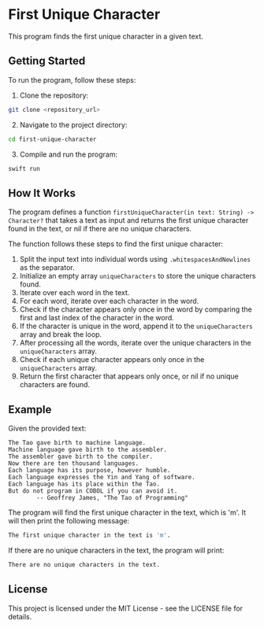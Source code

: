 # First Unique Character

This program finds the first unique character in a given text.

## Getting Started

To run the program, follow these steps:

1. Clone the repository:
```zsh
git clone <repository_url>
```
2. Navigate to the project directory:
```zsh
cd first-unique-character
```
3. Compile and run the program:
```zsh
swift run
```

## How It Works

The program defines a function `firstUniqueCharacter(in text: String) -> Character?` that takes a text as input and returns the first unique character found in the text, or nil if there are no unique characters.

The function follows these steps to find the first unique character:

1. Split the input text into individual words using `.whitespacesAndNewlines` as the separator.
2. Initialize an empty array `uniqueCharacters` to store the unique characters found.
3. Iterate over each word in the text.
4. For each word, iterate over each character in the word.
5. Check if the character appears only once in the word by comparing the first and last index of the character in the word.
6. If the character is unique in the word, append it to the `uniqueCharacters` array and break the loop.
7. After processing all the words, iterate over the unique characters in the `uniqueCharacters` array.
8. Check if each unique character appears only once in the `uniqueCharacters` array.
9. Return the first character that appears only once, or nil if no unique characters are found.

## Example

Given the provided text:

```
The Tao gave birth to machine language.
Machine language gave birth to the assembler.
The assembler gave birth to the compiler.
Now there are ten thousand languages.
Each language has its purpose, however humble.
Each language expresses the Yin and Yang of software.
Each language has its place within the Tao.
But do not program in COBOL if you can avoid it.
        -- Geoffrey James, "The Tao of Programming"
```

The program will find the first unique character in the text, which is 'm'. It will then print the following message:

```zsh
The first unique character in the text is 'm'.
```

If there are no unique characters in the text, the program will print:

```zsh
There are no unique characters in the text.
```

## License

This project is licensed under the MIT License - see the LICENSE file for details.
